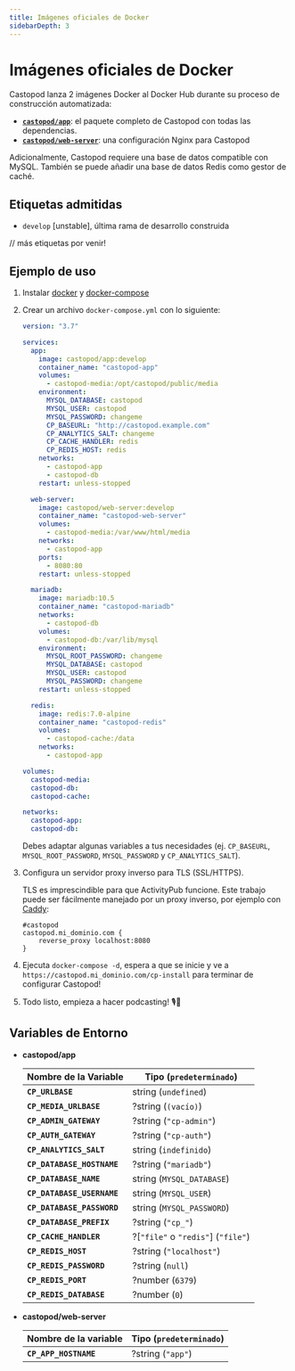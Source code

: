 ```yaml
---
title: Imágenes oficiales de Docker
sidebarDepth: 3
---
```


# Imágenes oficiales de Docker

Castopod lanza 2 imágenes Docker al Docker Hub durante su proceso de
construcción automatizada:

- [**`castopod/app`**](https://hub.docker.com/r/castopod/app): el paquete
  completo de Castopod con todas las dependencias.
- [**`castopod/web-server`**](https://hub.docker.com/r/castopod/web-server): una
  configuración Nginx para Castopod

Adicionalmente, Castopod requiere una base de datos compatible con MySQL.
También se puede añadir una base de datos Redis como gestor de caché.

## Etiquetas admitidas

- `develop` [unstable], última rama de desarrollo construida

// más etiquetas por venir!

## Ejemplo de uso

1.  Instalar [docker](https://docs.docker.com/get-docker/) y
    [docker-compose](https://docs.docker.com/compose/install/)
2.  Crear un archivo `docker-compose.yml` con lo siguiente:

    ```yml
    version: "3.7"

    services:
      app:
        image: castopod/app:develop
        container_name: "castopod-app"
        volumes:
          - castopod-media:/opt/castopod/public/media
        environment:
          MYSQL_DATABASE: castopod
          MYSQL_USER: castopod
          MYSQL_PASSWORD: changeme
          CP_BASEURL: "http://castopod.example.com"
          CP_ANALYTICS_SALT: changeme
          CP_CACHE_HANDLER: redis
          CP_REDIS_HOST: redis
        networks:
          - castopod-app
          - castopod-db
        restart: unless-stopped

      web-server:
        image: castopod/web-server:develop
        container_name: "castopod-web-server"
        volumes:
          - castopod-media:/var/www/html/media
        networks:
          - castopod-app
        ports:
          - 8080:80
        restart: unless-stopped

      mariadb:
        image: mariadb:10.5
        container_name: "castopod-mariadb"
        networks:
          - castopod-db
        volumes:
          - castopod-db:/var/lib/mysql
        environment:
          MYSQL_ROOT_PASSWORD: changeme
          MYSQL_DATABASE: castopod
          MYSQL_USER: castopod
          MYSQL_PASSWORD: changeme
        restart: unless-stopped

      redis:
        image: redis:7.0-alpine
        container_name: "castopod-redis"
        volumes:
          - castopod-cache:/data
        networks:
          - castopod-app

    volumes:
      castopod-media:
      castopod-db:
      castopod-cache:

    networks:
      castopod-app:
      castopod-db:
    ```

    Debes adaptar algunas variables a tus necesidades (ej. `CP_BASEURL`,
    `MYSQL_ROOT_PASSWORD`, `MYSQL_PASSWORD` y `CP_ANALYTICS_SALT`).

3.  Configura un servidor proxy inverso para TLS (SSL/HTTPS).

    TLS es imprescindible para que ActivityPub funcione. Este trabajo puede ser
    fácilmente manejado por un proxy inverso, por ejemplo con
    [Caddy](https://caddyserver.com/):

    ```
    #castopod
    castopod.mi_dominio.com {
        reverse_proxy localhost:8080
    }
    ```

4.  Ejecuta `docker-compose -d`, espera a que se inicie y ve a
    `https://castopod.mi_dominio.com/cp-install` para terminar de configurar
    Castopod!

5.  Todo listo, empieza a hacer podcasting! 🎙️🚀

## Variables de Entorno

- **castopod/app**

  | Nombre de la Variable      | Tipo (`predeterminado`)            |
  | -------------------------- | ---------------------------------- |
  | **`CP_URLBASE`**           | string (`undefined`)               |
  | **`CP_MEDIA_URLBASE`**     | ?string (`(vacío)`)                |
  | **`CP_ADMIN_GATEWAY`**     | ?string (`"cp-admin"`)             |
  | **`CP_AUTH_GATEWAY`**      | ?string (`"cp-auth"`)              |
  | **`CP_ANALYTICS_SALT`**    | string (`indefinido`)              |
  | **`CP_DATABASE_HOSTNAME`** | ?string (`"mariadb"`)              |
  | **`CP_DATABASE_NAME`**     | string (`MYSQL_DATABASE`)          |
  | **`CP_DATABASE_USERNAME`** | string (`MYSQL_USER`)              |
  | **`CP_DATABASE_PASSWORD`** | string (`MYSQL_PASSWORD`)          |
  | **`CP_DATABASE_PREFIX`**   | ?string (`"cp_"`)                  |
  | **`CP_CACHE_HANDLER`**     | ?[`"file"` o `"redis"`] (`"file"`) |
  | **`CP_REDIS_HOST`**        | ?string (`"localhost"`)            |
  | **`CP_REDIS_PASSWORD`**    | ?string (`null`)                   |
  | **`CP_REDIS_PORT`**        | ?number (`6379`)                   |
  | **`CP_REDIS_DATABASE`**    | ?number (`0`)                      |

- **castopod/web-server**

  | Nombre de la variable | Tipo (`predeterminado`) |
  | --------------------- | ----------------------- |
  | **`CP_APP_HOSTNAME`** | ?string (`"app"`)       |
